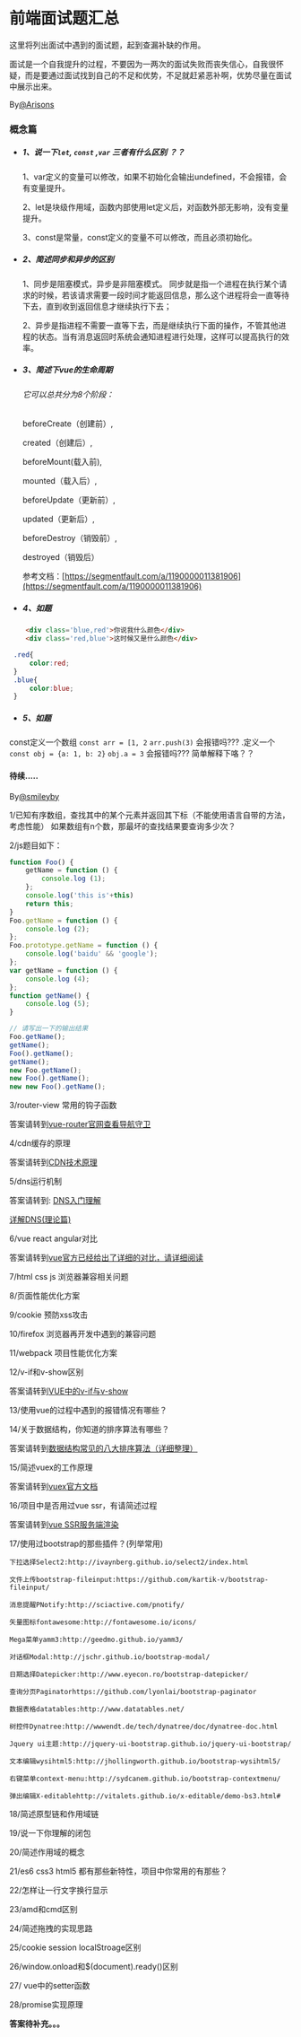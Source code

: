 前端面试题汇总
=============

这里将列出面试中遇到的面试题，起到查漏补缺的作用。

面试是一个自我提升的过程，不要因为一两次的面试失败而丧失信心，自我很怀疑，而是要通过面试找到自己的不足和优势，不足就赶紧恶补啊，优势尽量在面试中展示出来。

By[@Arisons](https://github.com/Arisons/way-to-interview)

### 概念篇

- ##### 1、说一下` let `, `const` ,` var ` 三者有什么区别 ？？

	1、var定义的变量可以修改，如果不初始化会输出undefined，不会报错，会有变量提升。

	2、let是块级作用域，函数内部使用let定义后，对函数外部无影响，没有变量提升。

	3、const是常量，const定义的变量不可以修改，而且必须初始化。

- ##### 2、简述同步和异步的区别
  1、同步是阻塞模式，异步是非阻塞模式。
  同步就是指一个进程在执行某个请求的时候，若该请求需要一段时间才能返回信息，那么这个进程将会一直等待下去，直到收到返回信息才继续执行下去；

  2、异步是指进程不需要一直等下去，而是继续执行下面的操作，不管其他进程的状态。当有消息返回时系统会通知进程进行处理，这样可以提高执行的效率。

- ##### 3、简述下vue的生命周期

  ###### 它可以总共分为8个阶段：

  beforeCreate（创建前）,

  created（创建后）,

  beforeMount(载入前),

  mounted（载入后）,

  beforeUpdate（更新前）,

  updated（更新后）,

  beforeDestroy（销毁前）,

  destroyed（销毁后）

  参考文档：[https://segmentfault.com/a/1190000011381906](https://segmentfault.com/a/1190000011381906)

- ##### 4、如题
```html
	<div class='blue,red'>你说我什么颜色</div>
	<div class='red,blue'>这时候又是什么颜色</div>
```
```css
 .red{
     color:red;
 }
 .blue{
     color:blue;
 }
```
- ##### 5、如题
 const定义一个数组 `const arr = [1, 2` `arr.push(3)` 会报错吗???
.定义一个 `const obj = {a: 1, b: 2}` `obj.a = 3`    会报错吗???
简单解释下咯？？

  #### 待续.....


By[@smileyby](https://github.com/smileyby/way-to-interview)

1/已知有序数组，查找其中的某个元素并返回其下标（不能使用语言自带的方法，考虑性能）
如果数组有n个数，那最坏的查找结果要查询多少次？

2/js题目如下：

```javascript
function Foo() {
	getName = function () { 
		console.log (1); 
	};
	console.log('this is'+this)
	return this;
}
Foo.getName = function () { 
	console.log (2); 
};
Foo.prototype.getName = function () { 
	console.log('baidu' && 'google'); 
};
var getName = function () { 
	console.log (4);
};
function getName() { 
	console.log (5);
}

// 请写出一下的输出结果
Foo.getName(); 
getName(); 
Foo().getName();  
getName();  
new Foo.getName();  
new Foo().getName();  
new new Foo().getName();
```

3/router-view 常用的钩子函数

答案请转到[vue-router官网查看导航守卫](https://router.vuejs.org/zh/guide/advanced/navigation-guards.html)

4/cdn缓存的原理

答案请转到[CDN技术原理](https://www.cnblogs.com/flymolgee/articles/4331784.html)

5/dns运行机制

答案请转到:
[DNS入门理解](https://blog.csdn.net/sinat_36645384/article/details/79129962)

[详解DNS(理论篇)](https://blog.csdn.net/sunansheng/article/details/49853137)

6/vue react angular对比

答案请转到[vue官方已经给出了详细的对比，请详细阅读](https://cn.vuejs.org/v2/guide/comparison.html)

7/html css js 浏览器兼容相关问题

8/页面性能优化方案

9/cookie 预防xss攻击

10/firefox 浏览器再开发中遇到的兼容问题

11/webpack 项目性能优化方案

12/v-if和v-show区别

答案请转到[VUE中的v-if与v-show](https://www.cnblogs.com/wmhuang/p/5420344.html)

13/使用vue的过程中遇到的报错情况有哪些？

14/关于数据结构，你知道的排序算法有哪些？

答案请转到[数据结构常见的八大排序算法（详细整理）](https://www.cnblogs.com/hokky/p/8529042.html)

15/简述vuex的工作原理

答案请转到[vuex官方文档](https://vuex.vuejs.org/zh/)

16/项目中是否用过vue ssr，有请简述过程

答案请转到[vue SSR服务端渲染](https://cn.vuejs.org/v2/guide/ssr.html)

17/使用过bootstrap的那些插件？(列举常用)

```
下拉选择Select2:http://ivaynberg.github.io/select2/index.html

文件上传bootstrap-fileinput:https://github.com/kartik-v/bootstrap-fileinput/

消息提醒PNotify:http://sciactive.com/pnotify/

矢量图标fontawesome:http://fontawesome.io/icons/

Mega菜单yamm3:http://geedmo.github.io/yamm3/

对话框Modal:http://jschr.github.io/bootstrap-modal/

日期选择Datepicker:http://www.eyecon.ro/bootstrap-datepicker/

查询分页Paginatorhttps://github.com/lyonlai/bootstrap-paginator

数据表格datatables:http://www.datatables.net/

树控件Dynatree:http://wwwendt.de/tech/dynatree/doc/dynatree-doc.html

Jquery ui主题:http://jquery-ui-bootstrap.github.io/jquery-ui-bootstrap/

文本编辑wysihtml5:http://jhollingworth.github.io/bootstrap-wysihtml5/

右键菜单context-menu:http://sydcanem.github.io/bootstrap-contextmenu/

弹出编辑X-editablehttp://vitalets.github.io/x-editable/demo-bs3.html#

```

18/简述原型链和作用域链

19/说一下你理解的闭包

20/简述作用域的概念

21/es6 css3 html5 都有那些新特性，项目中你常用的有那些？

22/怎样让一行文字换行显示

23/amd和cmd区别

24/简述拖拽的实现思路

25/cookie session localStroage区别

26/window.onload和$(document).ready()区别

27/ vue中的setter函数

28/promise实现原理

**答案待补充。。。**

